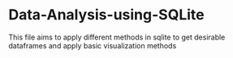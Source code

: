 # Data-Analysis-using-SQLite

This file aims to apply different methods in sqlite to get desirable dataframes and apply basic visualization methods
